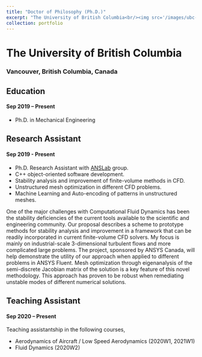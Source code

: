 ```yaml
---
title: "Doctor of Philosophy (Ph.D.)"
excerpt: "The University of British Columbia<br/><img src='/images/ubc-logo.png'>"
collection: portfolio
---
```


# The University of British Columbia
### Vancouver, British Columbia, Canada

## Education
#### Sep 2019 – Present

- Ph.D. in Mechanical Engineering

## Research Assistant
#### Sep 2019 - Present

- Ph.D. Research Assistant with [ANSLab](http://tetra.mech.ubc.ca/projects/ANSLab) group.
- C++ object-oriented software development.
- Stability analysis and improvement of finite-volume methods in CFD.
- Unstructured mesh optimization in different CFD problems.
- Machine Learning and Auto-encoding of patterns in unstructured meshes.

One of the major challenges with Computational Fluid Dynamics has been the stability deficiencies of the current tools available to the scientific and engineering community. Our proposal describes a scheme to prototype methods for stability analysis and improvement in a framework that can be readily incorporated in current finite-volume CFD solvers. My focus is mainly on industrial-scale 3-dimensional turbulent flows and more complicated large problems. The project, sponsored by ANSYS Canada, will help demonstrate the utility of our approach when applied to different problems in ANSYS Fluent. Mesh optimization through eigenanalysis of the semi-discrete Jacobian matrix of the solution is a key feature of this novel methodology. This approach has proven to be robust when remediating unstable modes of different numerical solutions.

## Teaching Assistant
#### Sep 2020 – Present

Teaching assistantship in the following courses,
- Aerodynamics of Aircraft / Low Speed Aerodynamics (2020W1, 2021W1)
- Fluid Dynamics (2020W2)
